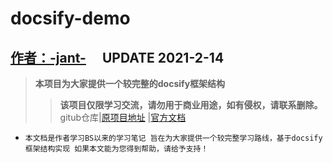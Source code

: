 # **docsify-demo**
## **[作者：-jant-](https://www.zyyqg.xyz)** &emsp;**UPDATE 2021-2-14**
> **本项目为大家提供一个较完整的docsify框架结构**
>> **该项目仅限学习交流，请勿用于商业用途，如有侵权，请联系删除。**
gitub仓库|[原项目地址](https://github.com/docsifyjs/docsify)
|[官方文档](https://docsify.js.org/#/)
- ``本文档是作者学习BS以来的学习笔记
旨在为大家提供一个较完整学习路线，基于docsify框架结构实现
如果本文能为您得到帮助，请给予支持！``